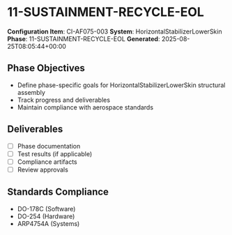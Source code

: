 # 11-SUSTAINMENT-RECYCLE-EOL

**Configuration Item**: CI-AF075-003
**System**: HorizontalStabilizerLowerSkin
**Phase**: 11-SUSTAINMENT-RECYCLE-EOL
**Generated**: 2025-08-25T08:05:44+00:00

## Phase Objectives
- Define phase-specific goals for HorizontalStabilizerLowerSkin structural assembly
- Track progress and deliverables
- Maintain compliance with aerospace standards

## Deliverables
- [ ] Phase documentation
- [ ] Test results (if applicable)
- [ ] Compliance artifacts
- [ ] Review approvals

## Standards Compliance
- DO-178C (Software)
- DO-254 (Hardware)
- ARP4754A (Systems)

